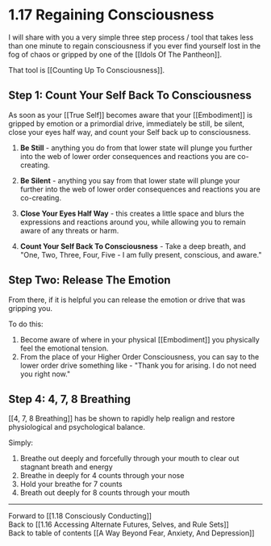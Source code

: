 # 1.17 Regaining Consciousness

I will share with you a very simple three step process / tool that takes less than one minute to regain consciousness if you ever find yourself lost in the fog of chaos or gripped by one of the [[Idols Of The Pantheon]]. 

That tool is [[Counting Up To Consciousness]]. 

## Step 1: Count Your Self Back To Consciousness

As soon as your [[True Self]] becomes aware that your [[Embodiment]] is gripped by emotion or a primordial drive, immediately be still, be silent, close your eyes half way, and count your Self back up to consciousness. 

1. **Be Still** - anything you do from that lower state will plunge you further into the web of lower order consequences and reactions you are co-creating. 

2. **Be Silent** - anything you say from that lower state will plunge your further into the web of lower order consequences and reactions you are co-creating. 

3. **Close Your Eyes Half Way** - this creates a little space and blurs the expressions and reactions around you, while allowing you to remain aware of any threats or harm. 

4. **Count Your Self Back To Consciousness** - Take a deep breath, and "One, Two, Three, Four, Five - I am fully present, conscious, and aware." 

## Step Two: Release The Emotion 

From there, if it is helpful you can release the emotion or drive that was gripping you. 

To do this: 

1. Become aware of where in your physical [[Embodiment]] you physically feel the emotional tension. 
2. From the place of your Higher Order Consciousness, you can say to the lower order drive something like - "Thank you for arising. I do not need you right now."  

## Step 4: 4, 7, 8 Breathing

[[4, 7, 8 Breathing]] has be shown to rapidly help realign and restore physiological and psychological balance. 

Simply: 

1. Breathe out deeply and forcefully through your mouth to clear out stagnant breath and energy
2. Breathe in deeply for 4 counts through your nose   
3. Hold your breathe for 7 counts  
4. Breath out deeply for 8 counts through your mouth 

___

Forward to [[1.18 Consciously Conducting]]      
Back to [[1.16 Accessing Alternate Futures, Selves, and Rule Sets]]      
Back to table of contents [[A Way Beyond Fear, Anxiety, And Depression]]    